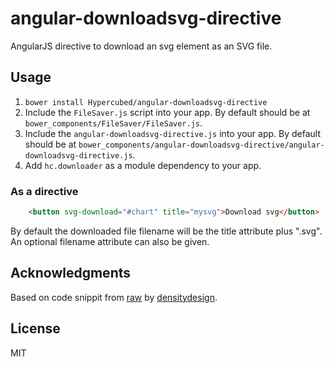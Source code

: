 # angular-downloadsvg-directive
AngularJS directive to download an svg element as an SVG file.

## Usage
1. `bower install Hypercubed/angular-downloadsvg-directive`
2. Include the `FileSaver.js` script into your app.  By default should be at `bower_components/FileSaver/FileSaver.js`.
3. Include the `angular-downloadsvg-directive.js` into your app.  By default should be at `bower_components/angular-downloadsvg-directive/angular-downloadsvg-directive.js`.
4. Add `hc.downloader` as a module dependency to your app.

### As a directive

```html
	<button svg-download="#chart" title="mysvg">Download svg</button>
```

By default the downloaded file filename will be the title attribute plus ".svg".  An optional filename attribute can also be given.

## Acknowledgments
Based on code snippit from [raw](https://github.com/densitydesign/raw/blob/master/js/directives.js) by [densitydesign](https://github.com/densitydesign/).

## License
MIT
